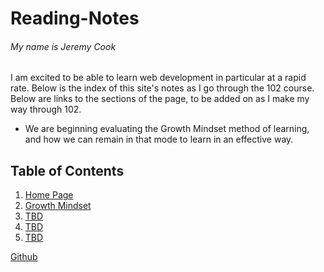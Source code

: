 # Reading-Notes

###### My name is Jeremy Cook
I am excited to be able to learn web development in particular at a rapid rate. Below is the index of this site's notes as I go through the 102 course. Below are links to the sections of the page, to be added on as I make my way through 102. 
  * We are beginning evaluating the Growth Mindset method of learning, and how we can remain in that mode to learn in an effective way.

## Table of Contents

1. [Home Page](/README.md)
1. [Growth Mindset](/Learning-Journal.md)
1. [TBD](/Learning-Journal.md)
1. [TBD](/Learning-Journal.md)
1. [TBD](/Learning-Journal.md)

[Github](https://Ocsilius.github.io/reading-notes/) 
